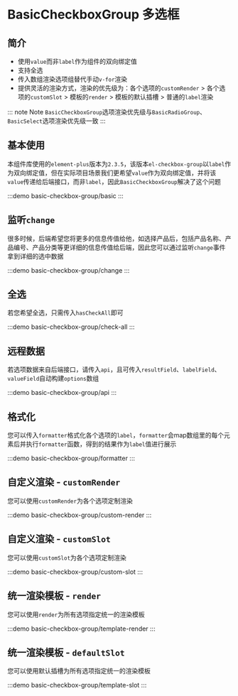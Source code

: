 # BasicCheckboxGroup 多选框

## 简介

- 使用`value`而非`label`作为组件的双向绑定值
- 支持全选
- 传入数组渲染选项组替代手动`v-for`渲染
- 提供灵活的渲染方式，渲染的优先级为：各个选项的`customRender` > 各个选项的`customSlot` > 模板的`render` > 模板的默认插槽 > 普通的`label`渲染

::: note Note
`BasicCheckboxGroup`选项渲染优先级与`BasicRadioGroup`、`BasicSelect`选项渲染优先级一致
:::

## 基本使用

本组件库使用的`element-plus`版本为`2.3.5`，该版本`el-checkbox-group`以`label`作为双向绑定值，但在实际项目场景我们更希望`value`作为双向绑定值，并将该`value`传递给后端接口，而非`label`，因此`BasicCheckboxGroup`解决了这个问题

:::demo
basic-checkbox-group/basic
:::

## 监听`change`

很多时候，后端希望您将更多的信息传值给他，如选择产品后，包括产品名称、产品编号、产品分类等更详细的信息传值给后端，因此您可以通过监听`change`事件拿到详细的选中数据

:::demo
basic-checkbox-group/change
:::

## 全选

若您希望全选，只需传入`hasCheckAll`即可

:::demo
basic-checkbox-group/check-all
:::

## 远程数据

若选项数据来自后端接口，请传入`api`，且可传入`resultField`、`labelField`、`valueField`自动构建`options`数组

:::demo
basic-checkbox-group/api
:::

## 格式化

您可以传入`formatter`格式化各个选项的`label`，`formatter`会map数组里的每个元素后并执行`formatter`函数，得到的结果作为`label`值进行展示

:::demo
basic-checkbox-group/formatter
:::

## 自定义渲染 - `customRender`

您可以使用`customRender`为各个选项定制渲染

:::demo
basic-checkbox-group/custom-render
:::

## 自定义渲染 - `customSlot`

您可以使用`customSlot`为各个选项定制渲染

:::demo
basic-checkbox-group/custom-slot
:::

## 统一渲染模板 - `render`

您可以使用`render`为所有选项指定统一的渲染模板

:::demo
basic-checkbox-group/template-render
:::

## 统一渲染模板 - `defaultSlot`

您可以使用默认插槽为所有选项指定统一的渲染模板

:::demo
basic-checkbox-group/template-slot
:::
